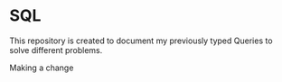 # SQL
This repository is created to document my previously typed Queries to solve different problems.

Making a change
